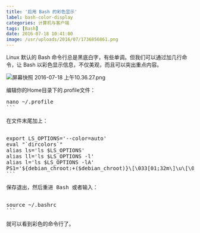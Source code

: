 ```yaml
---
title: '启用 Bash 的彩色显示'
label: bash-color-display
categories: 计算机与客户端
tags: [Bash]
date: 2016-07-18 10:41:00
image: /usr/uploads/2016/07/1736856861.png
---
```

Linux 默认的 Bash 命令行总是黑底白字，有些单调。但我们可以通过加几行命令，让 Bash 以彩色显示信息，不仅美观，而且可以突出重点内容。

<img src="/usr/uploads/2016/07/1736856861.png" alt="屏幕快照 2016-07-18 上午10.36.27.png" />

编辑你的Home目录下的.profile文件：

<pre class="prettypaint">
nano ~/.profile
```

在文件末尾加上：

<pre class="prettypaint">
export LS_OPTIONS='--color=auto'
eval "`dircolors`"
alias ls='ls $LS_OPTIONS'
alias ll='ls $LS_OPTIONS -l'
alias l='ls $LS_OPTIONS -lA'
PS1='${debian_chroot:+($debian_chroot)}\[\033[01;32m\]\u\[\033[00m\]@\[\033[01;36m\]\h\[\033[00m\]:[\[\033[01;34m\]\w\[\033[00m\]]\$ '  
```

保存退出，然后重进 Bash 或者输入：

<pre class="prettypaint">
source ~/.bashrc
```

就可以看到彩色的命令行了。
